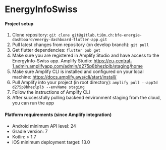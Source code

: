 # EnergyInfoSwiss

#### Project setup
1. Clone repository: ``git clone git@gitlab.ti8m.ch:bfe-energie-dashboard/energy-dashboard-flutter-app.git``
2. Pull latest changes from repository (on develop branch): ``git pull``
3. Get flutter dependencies: ``flutter pub get``
4. Make sure you are registered in Amplify Studio and have access to the EnergyInfo-Swiss app. Amplify Studio: https://eu-central-1.admin.amplifyapp.com/admin/d275p8bhezlplb/staging/home
5. Make sure Amplify CLI is installed and configured on your local machine: https://docs.amplify.aws/cli/start/install/
6. Pull Amplify into your project (in root directory): ``amplify pull --appId d275p8bhezlplb --envName staging``
7. Follow the instructions of Amplify CLI
8. After successfully pulling backend environment staging from the cloud, you can run the app


#### Platform requirements (since Amplify integration)
- Android minimum API level: 24
- Gradle version: 7
- Kotlin: > 1.7
- iOS minimum deployment target: 13.0
